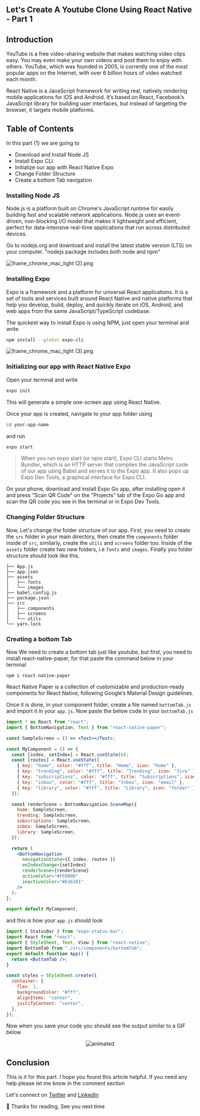 ## Let's Create A Youtube Clone Using React Native  - Part 1

## Introduction

YouTube is a free video-sharing website that makes watching video clips easy. You may even make your own videos and post them to enjoy with others. YouTube, which was founded in 2005, is currently one of the most popular apps on the Internet, with over 6 billion hours of video watched each month.

React Native is a JavaScript framework for writing real, natively rendering mobile applications for iOS and Android. It’s based on React, Facebook’s JavaScript library for building user interfaces, but instead of targeting the browser, it targets mobile platforms. 

## Table of Contents 

In this part (1) we are going to 

- Download and Install Node JS
- Install Expo CLI
- Initialize our app with React Native Expo
- Change Folder Structure
- Create a bottom Tab navigation

### Installing Node JS

Node.js is a platform built on Chrome's JavaScript runtime for easily building fast and scalable network applications. Node.js uses an event-driven, non-blocking I/O model that makes it lightweight and efficient, perfect for data-intensive real-time applications that run across distributed devices.

Go to nodejs.org and download and install the latest stable version (LTS) on your computer. "nodejs package includes both node and npm"

![frame_chrome_mac_light (2).png](https://cdn.hashnode.com/res/hashnode/image/upload/v1627702465700/FPlMq0OEI.png)

### Installing Expo

Expo is a framework and a platform for universal React applications. It is a set of tools and services built around React Native and native platforms that help you develop, build, deploy, and quickly iterate on iOS, Android, and web apps from the same JavaScript/TypeScript codebase.

The quickest way to install Expo is using NPM, just open your terminal and write
```bash
npm install --global expo-cli
```
![frame_chrome_mac_light (3).png](https://cdn.hashnode.com/res/hashnode/image/upload/v1627702631047/UR1oEjPzF.png)

### Initializing our app with React Native Expo

Open your terminal and write 
```bash 
expo init
``` 
This will generate a simple one-screen app using React Native.

Once your app is created, navigate to your app folder using 
```bash
cd your-app-name
```
and run  
```bash
expo start
```
> When you run expo start (or npm start), Expo CLI starts Metro Bundler, which is an HTTP server that compiles the JavaScript code of our app using Babel and serves it to the Expo app. It also pops up Expo Dev Tools, a graphical interface for Expo CLI.

On your phone, download and install Expo Go app, after installing open it and press "Scan QR Code" on the "Projects" tab of the Expo Go app and scan the QR code you see in the terminal or in Expo Dev Tools.

### Changing Folder Structure

Now, Let's change the folder structure of our app. First, you need to create the `src` folder in your main directory, then create the `components` folder inside of `src`, similarly, create the `utils` and `screens` folder too. Inside of the `assets` folder create two new folders, i.e `fonts` and `images`. Finally you folder structure should look like this. 

```
├── App.js
├── app.json
├── assets
│   ├── fonts
│   └── images
├── babel.config.js
├── package.json
├── src
│   ├── components
│   ├── screens
│   └── utils
└── yarn.lock
```

### Creating a bottom Tab 

Now We need to create a bottom tab just like youtube, but first, you need to install react-native-paper, for that paste the command below in your terminal
```
npm i react-native-paper
```
React Native Paper is a collection of customizable and production-ready components for React Native, following Google’s Material Design guidelines.

Once it is done, in your component folder, create a file named `bottomTab.js` and import it in your `app.js`. Now paste the below code in your `bottomTab.js`

```jsx
import * as React from "react";
import { BottomNavigation, Text } from "react-native-paper";

const SampleScreen = () => <Text></Text>;

const MyComponent = () => {
  const [index, setIndex] = React.useState(0);
  const [routes] = React.useState([
    { key: "home", color: "#fff", title: "Home", icon: "home" },
    { key: "trending", color: "#fff", title: "Trending", icon: "fire" },
    { key: "subscriptions", color: "#fff", title: "Subscriptions", icon: "video",},
    { key: "inbox", color: "#fff", title: "Inbox", icon: "email" },
    { key: "library", color: "#fff", title: "Library", icon: "folder" },
  ]);

  const renderScene = BottomNavigation.SceneMap({
    home: SampleScreen,
    trending: SampleScreen,
    subscriptions: SampleScreen,
    inbox: SampleScreen,
    library: SampleScreen,
  });

  return (
    <BottomNavigation
      navigationState={{ index, routes }}
      onIndexChange={setIndex}
      renderScene={renderScene}
      activeColor="#FF0000"
      inactiveColor="#616161"
    />
  );
};

export default MyComponent;
```
and this is how your `app.js` should look
```jsx
import { StatusBar } from "expo-status-bar";
import React from "react";
import { StyleSheet, Text, View } from "react-native";
import BottomTab from "./src/components/bottomTab";
export default function App() {
  return <BottomTab />;
}

const styles = StyleSheet.create({
  container: {
    flex: 1,
    backgroundColor: "#fff",
    alignItems: "center",
    justifyContent: "center",
  },
});
```

Now when you save your code you should see the output similar to a GIF below



<p align="center">
  <img src="https://cdn.hashnode.com/res/hashnode/image/upload/v1627705999960/NW_FImKpY.gif" alt="animated" />
</p>




## Conclusion 

This is it for this part. I hope you found this article helpful. If you need any help please let me know in the comment section

Let's connect on  [Twitter](https://twitter.com/suhailkakar)  and  [LinkedIn](https://www.linkedin.com/in/suhailkakar/)  

👋 Thanks for reading, See you next time





